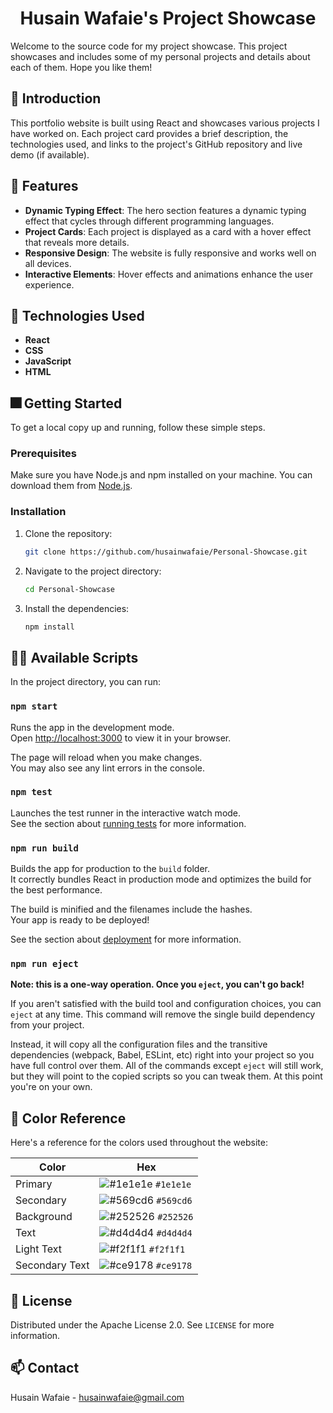 # <h1 align="center"> Husain Wafaie's Project Showcase </h1>

Welcome to the source code for my project showcase. This project showcases and includes some of my personal projects and details about each of them. Hope you like them!

## 📂 Introduction

This portfolio website is built using React and showcases various projects I have worked on. Each project card provides a brief description, the technologies used, and links to the project's GitHub repository and live demo (if available).

## 🔮 Features

- **Dynamic Typing Effect**: The hero section features a dynamic typing effect that cycles through different programming languages.
- **Project Cards**: Each project is displayed as a card with a hover effect that reveals more details.
- **Responsive Design**: The website is fully responsive and works well on all devices.
- **Interactive Elements**: Hover effects and animations enhance the user experience.

## 🧰 Technologies Used

- **React**
- **CSS**
- **JavaScript**
- **HTML**

## 🎆 Getting Started

To get a local copy up and running, follow these simple steps.

### Prerequisites

Make sure you have Node.js and npm installed on your machine. You can download them from [Node.js](https://nodejs.org/).

### Installation

1. Clone the repository:
   ```sh
   git clone https://github.com/husainwafaie/Personal-Showcase.git
   ```
2. Navigate to the project directory:
   ```sh
   cd Personal-Showcase
   ```
3. Install the dependencies:
   ```sh
   npm install
   ```

## 👷‍♂️ Available Scripts

In the project directory, you can run:

### `npm start`

Runs the app in the development mode.\
Open [http://localhost:3000](http://localhost:3000) to view it in your browser.

The page will reload when you make changes.\
You may also see any lint errors in the console.

### `npm test`

Launches the test runner in the interactive watch mode.\
See the section about [running tests](https://facebook.github.io/create-react-app/docs/running-tests) for more information.

### `npm run build`

Builds the app for production to the `build` folder.\
It correctly bundles React in production mode and optimizes the build for the best performance.

The build is minified and the filenames include the hashes.\
Your app is ready to be deployed!

See the section about [deployment](https://facebook.github.io/create-react-app/docs/deployment) for more information.

### `npm run eject`

**Note: this is a one-way operation. Once you `eject`, you can't go back!**

If you aren't satisfied with the build tool and configuration choices, you can `eject` at any time. This command will remove the single build dependency from your project.

Instead, it will copy all the configuration files and the transitive dependencies (webpack, Babel, ESLint, etc) right into your project so you have full control over them. All of the commands except `eject` will still work, but they will point to the copied scripts so you can tweak them. At this point you're on your own.

##  🎨 Color Reference

Here's a reference for the colors used throughout the website:

| Color         | Hex                                                                |
| ------------- | ------------------------------------------------------------------ |
| Primary       | ![#1e1e1e](https://via.placeholder.com/10/00008b?text=+) `#1e1e1e` |
| Secondary     | ![#569cd6](https://via.placeholder.com/10/569cd6?text=+) `#569cd6` |
| Background        | ![#252526](https://via.placeholder.com/10/252526?text=+) `#252526` |
| Text          | ![#d4d4d4](https://via.placeholder.com/10/d4d4d4?text=+) `#d4d4d4` |
| Light Text    | ![#f2f1f1](https://via.placeholder.com/10/f2f1f1?text=+) `#f2f1f1` |
| Secondary Text    | ![#ce9178](https://via.placeholder.com/10/ce9178?text=+) `#ce9178` |

## 📰 License

Distributed under the Apache License 2.0. See `LICENSE` for more information.

## 📫 Contact

Husain Wafaie - [husainwafaie@gmail.com](mailto:husainwafaie@gmail.com)

